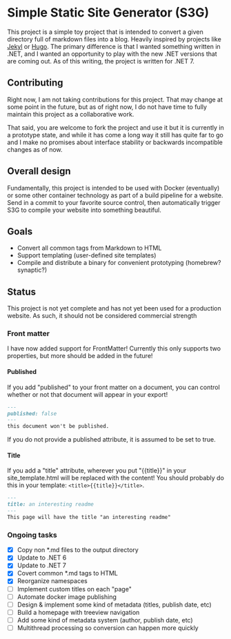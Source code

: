 # Simple Static Site Generator (S3G)

This project is a simple toy project that is intended to convert a given
directory full of markdown files into a blog. Heavily inspired by projects like
[Jekyl](https://jekyllrb.com "Jekyl homepage") or [Hugo](https://gohugo.io "Hugo
homepage"). The primary difference is that I wanted something written in .NET,
and I wanted an opportunity to play with the new .NET versions that are coming
out. As of this writing, the project is written for .NET 7.

## Contributing

Right now, I am not taking contributions for this project.  That may change at
some point in the future, but as of right now, I do not have time to fully
maintain this project as a collaborative work. 

That said, you are welcome to fork the project and use it but it is currently 
in a prototype state, and while it has come a long way it still has quite far 
to go and I make no promises about interface stability or backwards incompatible 
changes as of now.

## Overall design

Fundamentally, this project is intended to be used with Docker (eventually) or
some other container technology as part of a build pipeline for a website. Send
in a commit to your favorite source control, then automatically trigger S3G to
compile your website into something beautiful.

## Goals

- Convert all common tags from Markdown to HTML
- Support templating (user-defined site templates)
- Compile and distribute a binary for convenient prototyping (homebrew?
synaptic?)

## Status

This project is not yet complete and has not yet been used for a production
website. As such, it should not be considered commercial strength

### Front matter

I have now added support for FrontMatter! Currently this only supports two properties, but more should be added in the future!

#### Published

If you add "published" to your front matter on a document, you can control whether or not that document will appear in your export! 

```md
---
published: false
---
this document won't be published.
```

If you do not provide a published attribute, it is assumed to be set to true.

#### Title

If you add a "title" attribute, wherever you put "{{title}}" in your site_template.html will be replaced with the content! You should probably do this in your template: `<title>{{title}}</title>`.

```md
---
title: an interesting readme
---
This page will have the title "an interesting readme"
```

### Ongoing tasks

- [X] Copy non *.md files to the output directory
- [X] Update to .NET 6
- [x] Update to .NET 7
- [X] Covert common *.md tags to HTML
- [x] Reorganize namespaces 
- [ ] Implement custom titles on each "page"
- [ ] Automate docker image publishing
- [ ] Design & implement some kind of metadata (titles, publish date, etc)
- [ ] Build a homepage with treeview navigation
- [ ] Add some kind of metadata system (author, publish date, etc)
- [ ] Multithread processing so conversion can happen more quickly
